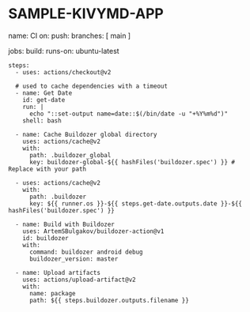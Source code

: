# SAMPLE-KIVYMD-APP
name: CI
on:
  push:
    branches: [ main ]

jobs:
  build:
    runs-on: ubuntu-latest

    steps:
      - uses: actions/checkout@v2

      # used to cache dependencies with a timeout
      - name: Get Date
        id: get-date
        run: |
          echo "::set-output name=date::$(/bin/date -u "+%Y%m%d")"
        shell: bash

      - name: Cache Buildozer global directory
        uses: actions/cache@v2
        with:
          path: .buildozer_global
          key: buildozer-global-${{ hashFiles('buildozer.spec') }} # Replace with your path

      - uses: actions/cache@v2
        with:
          path: .buildozer
          key: ${{ runner.os }}-${{ steps.get-date.outputs.date }}-${{ hashFiles('buildozer.spec') }}

      - name: Build with Buildozer
        uses: ArtemSBulgakov/buildozer-action@v1
        id: buildozer
        with:
          command: buildozer android debug
          buildozer_version: master

      - name: Upload artifacts
        uses: actions/upload-artifact@v2
        with:
          name: package
          path: ${{ steps.buildozer.outputs.filename }}
